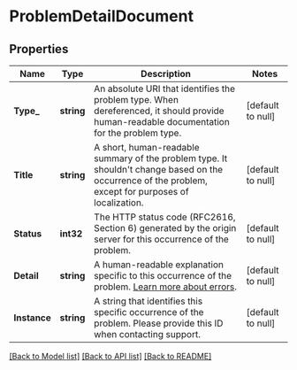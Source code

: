 # ProblemDetailDocument

## Properties
Name | Type | Description | Notes
------------ | ------------- | ------------- | -------------
**Type_** | **string** | An absolute URI that identifies the problem type. When dereferenced, it should provide human-readable documentation for the problem type. | [default to null]
**Title** | **string** | A short, human-readable summary of the problem type. It shouldn&#x27;t change based on the occurrence of the problem, except for purposes of localization. | [default to null]
**Status** | **int32** | The HTTP status code (RFC2616, Section 6) generated by the origin server for this occurrence of the problem. | [default to null]
**Detail** | **string** | A human-readable explanation specific to this occurrence of the problem. [Learn more about errors](/developer/guides/get-started-with-mailchimp-api-3/#Errors). | [default to null]
**Instance** | **string** | A string that identifies this specific occurrence of the problem. Please provide this ID when contacting support. | [default to null]

[[Back to Model list]](../README.md#documentation-for-models) [[Back to API list]](../README.md#documentation-for-api-endpoints) [[Back to README]](../README.md)

